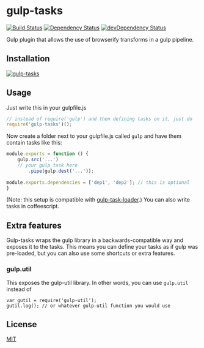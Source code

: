 gulp-tasks
==========

[![Build Status](https://travis-ci.org/call-a3/gulp-tasks.svg?branch=master)](https://travis-ci.org/call-a3/gulp-tasks)
[![Dependency Status](https://david-dm.org/call-a3/gulp-tasks.svg)](https://david-dm.org/call-a3/gulp-tasks) [![devDependency Status](https://david-dm.org/call-a3/gulp-tasks/dev-status.svg)](https://david-dm.org/call-a3/gulp-tasks#info=devDependencies)

Gulp plugin that allows the use of browserify transforms in a gulp pipeline.

## Installation

[![gulp-tasks](https://nodei.co/npm/gulp-tasks.png?mini=true)](https://nodei.co/npm/gulp-tasks)

## Usage
Just write this in your gulpfile.js
```javascript
// instead of require('gulp') and then defining tasks on it, just do
require('gulp-tasks')();
```

Now create a folder next to your gulpfile.js called `gulp` and have them contain tasks like this:
```javascript
module.exports = function () {
	gulp.src('...')
	// your gulp task here
		.pipe(gulp.dest('...'));
		
module.exports.dependencies = ['dep1', 'dep2']; // this is optional
}
```
(Note: this setup is compatible with [gulp-task-loader](https://www.npmjs.org/package/gulp-task-loader).)
You can also write tasks in coffeescript.

## Extra features
Gulp-tasks wraps the gulp library in a backwards-compatible way and exposes it to the tasks. 
This means you can define your tasks as if gulp was pre-loaded, but you can also use some shortcuts or extra features.

### gulp.util
This exposes the gulp-util library. In other words, you can use `gulp.util` instead of
```
var gutil = require('gulp-util');
gutil.log(); // or whatever gulp-util function you would use
```

## License
[MIT](http://github.com/call-a3/gulp-tasks/blob/master/LICENSE)

